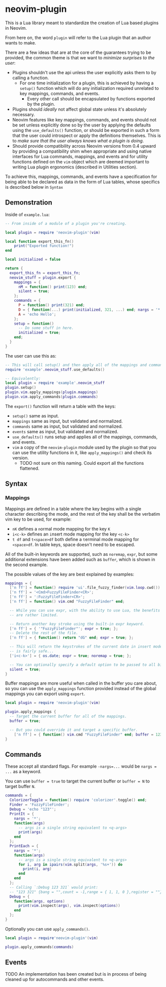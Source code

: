 # neovim-plugin

This is a Lua library meant to standardize the creation of Lua based plugins in Neovim.

From here on, the word `plugin` will refer to the Lua plugin that an author wants to make.

There are a few ideas that are at the core of the guarantees trying to be provided, the
common theme is that we want to *minimize surprises to the user*:

- Plugins shouldn't use the api unless the user explicitly asks them to by calling a function.
  - For one time initialization for a plugin, this is achieved by having a `setup()` function
    which will do any initialization required unrelated to key mappings, commands, and events.
	- Every other call should be encapsulated by functions exported by the plugin.
- Plugins should *ideally* not affect global state unless it's absolutely necessary.
- Neovim features like key mappings, commands, and events should not be set unless explicitly done
so by the user by applying the defaults using the `use_defaults()` function, or should be exported in such a form that the user
could introspect or apply the definitions themselves. This is to *make sure that the user always knows
what a plugin is doing*.
- Should provide compatibility across Neovim versions from 0.4 upward by providing a compatibility shim
when appropriate and using native interfaces for Lua commands, mappings, and events and for
utility functions defined on the `vim` object which are deemed important to
writing Lua plugin ergonomics (described in Utilities section).

To achieve this, mappings, commands, and events have a specification for being able to be declared as
data in the form of Lua tables, whose specifics is described below in `Syntax`

## Demonstration

Inside of `example.lua`:

```lua
-- From inside of a module of a plugin you're creating.

local plugin = require 'neovim-plugin'(vim)

local function export_this_fn()
	print("Exported function!")
end

local initialized = false

return {
  export_this_fn = export_this_fn;
  neovim_stuff = plugin.export {
    mappings = {
      nM = function() print(123) end;
      silent = true;
    };
    commands = {
      P = function() print(321) end;
      D = { function(...) print(initialized, 321, ...) end; nargs = '*'; };
      A = 'echo Hello';
    };
    setup = function()
      -- Do some stuff in here.
      initialized = true;
    end;
  }
}
```

The user can use this as:

```lua
-- This will call setup() and then apply all of the mappings and commands.
require 'example'.neovim_stuff.use_defaults()

-- Equivalently:
local plugin = require 'example'.neovim_stuff
plugin.setup()
plugin.vim.apply_mappings(plugin.mappings)
plugin.vim.apply_commands(plugin.commands)
```

The `export()` function will return a table with the keys:

- `setup()` same as input.
- `mappings` same as input, but validated and normalized.
- `commands` same as input, but validated and normalized.
- `events` same as input, but validated and normalized.
- `use_defaults()` runs setup and applies all of the mappings, commands, and events.
- `vim` a copy of the `neovim-plugin` module used by the plugin so that you can
  use the utility functions in it, like `apply_mappings()` and check its version.
  - TODO not sure on this naming. Could export all the functions flattened.

## Syntax

### Mappings

Mappings are defined in a table where the key begins with a single character describing
the mode, and the rest of the key shall be the verbatim vim key to be used, for example:

- `nK` defines a `n`ormal mode mapping for the key `K`
- `i<c-k>` defines an `i`nsert mode mapping for the key `<c-k>`
- `t df` and `t<space>df` both define a `t`erminal mode mapping for `<space>df`. In table
keys, space doesn't need to be escaped.

All of the built-in keywords are supported, such as `noremap`, `expr`, but some additional
extensions have been added such as `buffer`, which is shown in the second example.

The possible values of the key are best explained by examples:

```lua
mappings = {
  ['n ff'] = function() require 'ui'.file_fuzzy_finder(vim.loop.cwd()) end;
  ['n ff'] = '<Cmd>FuzzyFileFinder<CR>';
  ['n ff'] = ':FuzzyFileFinder<CR>';
  ['n ff'] = function() vim.cmd "FuzzyFileFinder" end;

  -- While you can use expr, with the ability to use Lua, the benefits
  -- are rather limited.

  -- Return another key stroke using the built-in expr keyword.
  ['n ff'] = { '"FuzzyFileFinder"'; expr = true; };
  -- Delete the rest of the file.
  ['n ff'] = { function() return "dG" end; expr = true; };

  -- This will return the keystrokes of the current date in insert mode, which
  -- is fairly safe...
  ['i<c-k>'] = { os.date; expr = true; noremap = true; };

  -- You can optionally specify a default option to be passed to all bindings in this dictionary.
  silent = true;
}
```

Buffer mappings are more useful when called in the buffer you care about, so you can use
the `apply_mappings` function provided instead of the global mappings you can export
using `export`.

```lua
local plugin = require 'neovim-plugin'(vim)

plugin.apply_mappings {
  -- Target the current buffer for all of the mappings.
  buffer = true;

  -- But you could override it and target a specific buffer.
	['n ff'] = { function() vim.cmd "FuzzyFileFinder" end; buffer = 123; };
}
```

## Commands

These accept all standard flags. For example `-nargs=...` would be `nargs = ...` as a keyword.

You can use `buffer = true` to target the current buffer or `buffer = N` to target buffer `N`.

```lua
commands = {
  ColorizerToggle = function() require 'colorizer'.toggle() end;
  Finder = 'FuzzyFileFinder';
  Debug = 'echo "123"';
  PrintIt = {
    nargs = '*';
    function(args)
      -- args is a single string equivalent to <q-args>
      print(args)
    end
  };
  PrintEach = {
    nargs = '*';
    function(args)
      -- args is a single string equivalent to <q-args>
      for i, arg in ipairs(vim.split(args, '%s+')) do
        print(i, arg)
      end
    end
  };
  -- Calling `:Debug 123 321` would print:
  -- "123 321" {bang = "",count = -1,range = { 1, 1, 0 },register = ""}
  Debug = {
    function(args, options)
      print(vim.inspect(args), vim.inspect(options))
    end
  };
}
```

Optionally you can use `apply_commands()`.

```lua
local plugin = require'neovim-plugin'(vim)

plugin.apply_commands(commands)
```

## Events

TODO An implementation has been created but is in process of being cleaned up
for autocommands and other events.
